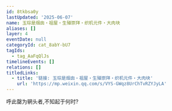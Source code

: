 ```yaml
---
id: 8tkbsa0y
lastUpdated: '2025-06-07'
name: 玉琮是烟囱・祖屋・生殖崇拜・织机元件・大肉块
aliases: []
layer: 4
eventDate: null
categoryId: cat_8abY-bU7
tagIds:
  - tag_AaFqQlJs
timelineEvents: []
relations: []
titledLinks:
  - title: '链接: 玉琮是烟囱・祖屋・生殖崇拜・织机元件・大肉块'
    url: 'https://mp.weixin.qq.com/s/VYS-GWqz8UrChTvRZYJyLA'
---
```

呼此罄为辋头者,不知起于何时?
